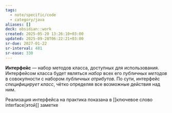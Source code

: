 ```yaml
---
tags:
  - note/specific/code
  - category/java
aliases: []
deck: obsidian::work
created: 2025-05-20 13:26:10+03:00
updated: 2025-09-28T06:22:21+03:00
sr-due: 2027-01-22
sr-interval: 481
sr-ease: 330
---
```


**Интерфейс**
—
набор методов класса, доступных для использования. Интерфейсом класса будет являться *набор* всех его *публичных* *методов* в совокупности с набором *публичных атрибутов*. По сути, интерфейс *специфицирует класс*, чётко определяя все возможные действия над ним.

Реализация интерфейса на практика показана в [[ключевое слово interface|этой]] заметке
